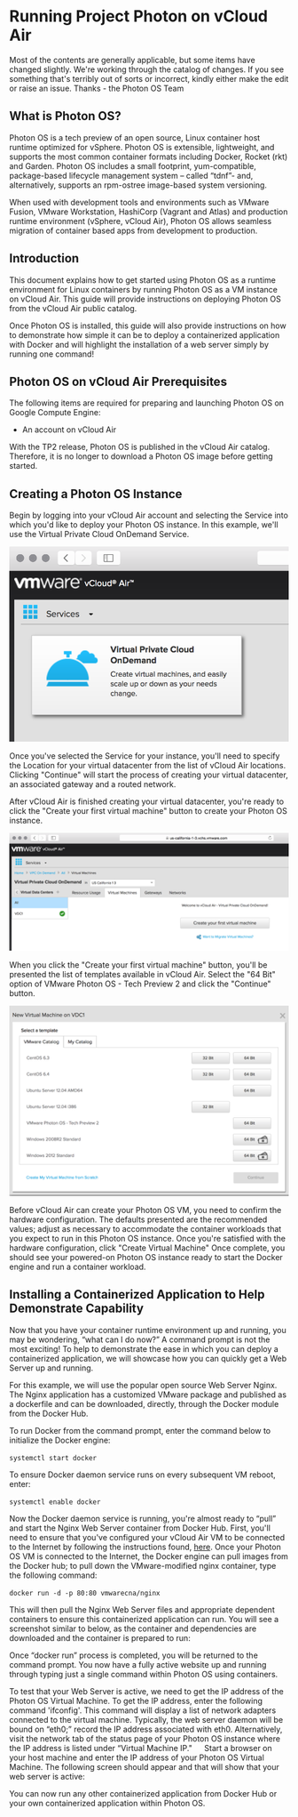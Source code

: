 # Running Project Photon on vCloud Air

Most of the contents are generally applicable, but some items have changed slightly. We're working through the catalog of changes. If you see something that's terribly out of sorts or incorrect, kindly either make the edit or raise an issue. Thanks - the Photon OS Team

## What is Photon OS?
Photon OS is a tech preview of an open source, Linux container host runtime optimized for vSphere. Photon OS is extensible, lightweight, and supports the most common container formats including Docker, Rocket (rkt) and Garden.
Photon OS includes a small footprint, yum-compatible, package-based lifecycle management system – called “tdnf”- and, alternatively, supports an rpm-ostree image-based system versioning.

When used with development tools and environments such as VMware Fusion, VMware Workstation, HashiCorp (Vagrant and Atlas) and production runtime environment (vSphere, vCloud Air), Photon OS allows seamless migration of container based apps from development to production.  

## Introduction
This document explains how to get started using Photon OS as a runtime environment for Linux containers by running Photon OS as a VM instance on vCloud Air.  This guide will provide instructions on deploying Photon OS from the vCloud Air public catalog. 

Once Photon OS is installed, this guide will also provide instructions on how to demonstrate how simple it can be to deploy a containerized application with Docker and will highlight the installation of a web server simply by running one command!

## Photon OS on vCloud Air Prerequisites
The following items are required for preparing and launching Photon OS on Google Compute Engine:

* An account on vCloud Air

With the TP2 release, Photon OS is published in the vCloud Air catalog. Therefore, it is no longer to download a Photon OS image before getting started. 

## Creating a Photon OS Instance
Begin by logging into your vCloud Air account and selecting the Service into which you'd like to deploy your Photon OS instance. In this example, we'll use the Virtual Private Cloud OnDemand Service. 

![Photon OS Instance](images/photon-os-instance.png)
 
Once you've selected the Service for your instance, you'll need to specify the Location for your virtual datacenter from the list of vCloud Air locations. Clicking "Continue" will start the process of creating your virtual datacenter, an associated gateway and a routed network. 

After vCloud Air is finished creating your virtual datacenter, you're ready to click the "Create your first virtual machine" button to create your Photon OS instance. 

![Create virtual machine](images/create-virtual-machine.png)
 
When you click the "Create your first virtual machine" button, you'll be presented the list of templates available in vCloud Air. Select the "64 Bit" option of VMware Photon OS - Tech Preview 2 and click the "Continue" button.

![64-bit option](images/64-bit-option.png)
 
Before vCloud Air can create your Photon OS VM, you need to confirm the hardware configuration. The defaults presented are the recommended values; adjust as necessary to accommodate the container workloads that you expect to run in this Photon OS instance. Once you're satisfied with the hardware configuration, click "Create Virtual Machine" Once complete, you should see your powered-on Photon OS instance ready to start the Docker engine and run a container workload.
 
## Installing a Containerized Application to Help Demonstrate Capability
Now that you have your container runtime environment up and running, you may be wondering, “what can I do now?” A command prompt is not the most exciting!  To help to demonstrate the ease in which you can deploy a containerized application, we will showcase how you can quickly get a Web Server up and running.

For this example, we will use the popular open source Web Server Nginx. The Nginx application has a customized VMware package and published as a dockerfile and can be downloaded, directly, through the Docker module from the Docker Hub.

To run Docker from the command prompt, enter the command below to initialize the Docker engine:

`systemctl start docker`

To ensure Docker daemon service runs on every subsequent VM reboot, enter:

`systemctl enable docker`

Now the Docker daemon service is running, you're almost ready to “pull” and start the Nginx Web Server container from Docker Hub.  First, you'll need to ensure that you've configured your vCloud Air VM to be connected to the Internet by following the instructions found, [here](http://vcloud.vmware.com/using-vcloud-air/tutorials/connecting-a-virtual-machine-to-recieve-data-from-the-internet).  Once your Photon OS VM is connected to the Internet, the Docker engine can pull images from the Docker hub; to pull down the VMware-modified nginx container, type the following command:

`docker run -d -p 80:80 vmwarecna/nginx`

This will then pull the Nginx Web Server files and appropriate dependent containers to ensure this containerized application can run.  You will see a screenshot similar to below, as the container and dependencies are downloaded and the container is prepared to run:
 
Once “docker run” process is completed, you will be returned to the command prompt.  You now have a fully active website up and running through typing just a single command within Photon OS using containers.

To test that your Web Server is active, we need to get the IP address of the Photon OS Virtual Machine. To get the IP address, enter the following command 'ifconfig'. This command will display a list of network adapters connected to the virtual machine.  Typically, the web server daemon will be bound on “eth0;” record the IP address associated with eth0. Alternatively, visit the network tab of the status page of your Photon OS instance where the IP address is listed under “Virtual Machine IP."
 
Start a browser on your host machine and enter the IP address of your Photon OS Virtual Machine.  The following screen should appear and that will show that your web server is active:
 
You can now run any other containerized application from Docker Hub or your own containerized application within Photon OS.



